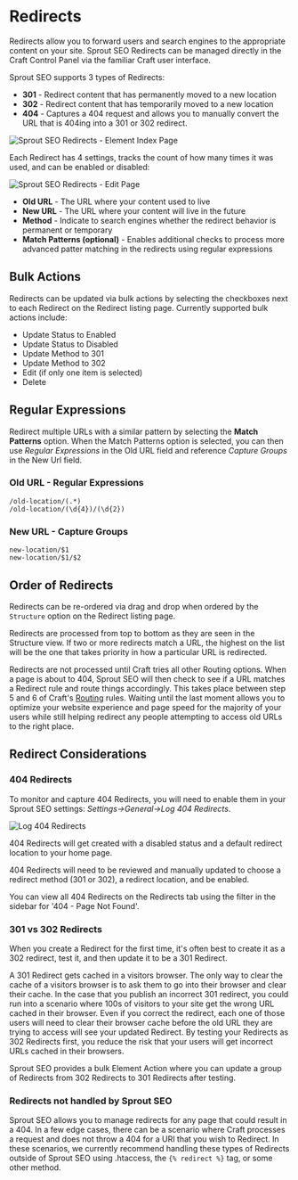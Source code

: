 # Redirects

Redirects allow you to forward users and search engines to the appropriate content on your site. Sprout SEO Redirects can be managed directly in the Craft Control Panel via the familiar Craft user interface.

Sprout SEO supports 3 types of Redirects:
- **301** - Redirect content that has permanently moved to a new location
- **302** - Redirect content that has temporarily moved to a new location
- **404** - Captures a 404 request and allows you to manually convert the URL that is 404ing into a 301 or 302 redirect.

![Sprout SEO Redirects - Element Index Page]({asset:4408:url})

Each Redirect has 4 settings, tracks the count of how many times it was used, and can be enabled or disabled:

![Sprout SEO Redirects - Edit Page]({asset:4409:url})

- **Old URL** - The URL where your content used to live
- **New URL** - The URL where your content will live in the future
- **Method** - Indicate to search engines whether the redirect behavior is permanent or temporary
- **Match Patterns (optional)** - Enables additional checks to process more advanced patter matching in the redirects using regular expressions

## Bulk Actions

Redirects can be updated via bulk actions by selecting the checkboxes next to each Redirect on the Redirect listing page. Currently supported bulk actions include: 

- Update Status to Enabled
- Update Status to Disabled
- Update Method to 301
- Update Method to 302
- Edit (if only one item is selected)
- Delete

## Regular Expressions

Redirect multiple URLs with a similar pattern by selecting the **Match Patterns** option. When the Match Patterns option is selected, you can then use _Regular Expressions_ in the Old URL field and reference _Capture Groups_ in the New Url field.

### Old URL - Regular Expressions

```
/old-location/(.*)
/old-location/(\d{4})/(\d{2})
```

### New URL - Capture Groups

```
new-location/$1
new-location/$1/$2
```

## Order of Redirects

Redirects can be re-ordered via drag and drop when ordered by the `Structure` option on the Redirect listing page.

Redirects are processed from top to bottom as they are seen in the Structure view. If two or more redirects match a URL, the highest on the list will be the one that takes priority in how a particular URL is redirected.

Redirects are not processed until Craft tries all other Routing options. When a page is about to 404, Sprout SEO will then check to see if a URL matches a Redirect rule and route things accordingly. This takes place between step 5 and 6 of Craft's [Routing](https://craftcms.com/docs/routing) rules.  Waiting until the last moment allows you to optimize your website experience and page speed for the majority of your users while still helping redirect any people attempting to access old URLs to the right place.

## Redirect Considerations

### 404 Redirects

To monitor and capture 404 Redirects, you will need to enable them in your Sprout SEO settings: _Settings->General->Log 404 Redirects_.

![Log 404 Redirects]({asset:4407:url})

404 Redirects will get created with a disabled status and a default redirect location to your home page. 

404 Redirects will need to be reviewed and manually updated to choose a redirect method (301 or 302), a redirect location, and be enabled.

You can view all 404 Redirects on the Redirects tab using the filter in the sidebar for '404 - Page Not Found'.

### 301 vs 302 Redirects

When you create a Redirect for the first time, it's often best to create it as a 302 redirect, test it, and then update it to be a 301 Redirect.

A 301 Redirect gets cached in a visitors browser. The only way to clear the cache of a visitors browser is to ask them to go into their browser and clear their cache. In the case that you publish an incorrect 301 redirect, you could run into a scenario where 100s of visitors to your site get the wrong URL cached in their browser. Even if you correct the redirect, each one of those users will need to clear their browser cache before the old URL they are trying to access will see your updated Redirect. By testing your Redirects as 302 Redirects first, you reduce the risk that your users will get incorrect URLs cached in their browsers.

Sprout SEO provides a bulk Element Action where you can update a group of Redirects from 302 Redirects to 301 Redirects after testing.

### Redirects not handled by Sprout SEO

Sprout SEO allows you to manage redirects for any page that could result in a 404. In a few edge cases, there can be a scenario where Craft processes a request and does not throw a 404 for a URI that you wish to Redirect. In these scenarios, we currently recommend handling these types of Redirects outside of Sprout SEO using .htaccess, the `{% redirect %}` tag, or some other method.
